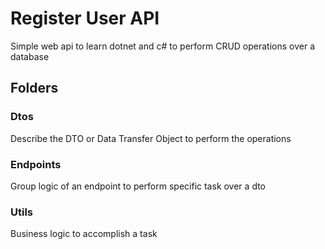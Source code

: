 # Register User API

Simple web api to learn dotnet and c# to perform CRUD operations over a database

## Folders

### Dtos

Describe the DTO or Data Transfer Object to perform the operations

### Endpoints

Group logic of an endpoint to perform specific task over a dto

### Utils

Business logic to accomplish a task
